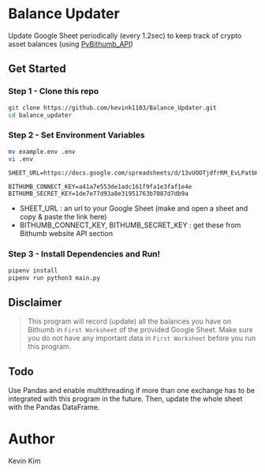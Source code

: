# Balance Updater

Update Google Sheet periodically (every 1.2sec) to keep track of crypto asset balances (using [PyBithumb_API](https://github.com/kevink1103/PyBithumb_API))

## Get Started

### Step 1 - Clone this repo

```bash
git clone https://github.com/kevink1103/Balance_Updater.git
cd balance_updater
```

### Step 2 - Set Environment Variables

```bash
mv example.env .env
vi .env
```

```
SHEET_URL=https://docs.google.com/spreadsheets/d/13vUOOTjdfrRM_EvLPatbKGKSQlL0w5Z2yUJ2o3Jdeyg/edit#gid=0

BITHUMB_CONNECT_KEY=a41a7e553de1adc161f9fa1e3faf1e4e
BITHUMB_SECRET_KEY=1de7e77d93a8e31951763b7087d7db9a
```

- SHEET_URL : an url to your Google Sheet (make and open a sheet and copy & paste the link here)
- BITHUMB_CONNECT_KEY, BITHUMB_SECRET_KEY : get these from Bithumb website API section

### Step 3 - Install Dependencies and Run!

```bash
pipenv install
pipenv run python3 main.py
```

## Disclaimer

> This program will record (update) all the balances you have on Bithumb in `First Worksheet` of the provided Google Sheet. Make sure you do not have any important data in `First Worksheet` before you run this program.

## Todo

Use Pandas and enable multithreading if more than one exchange has to be integrated with this program in the future. Then, update the whole sheet with the Pandas DataFrame.

# Author

Kevin Kim
